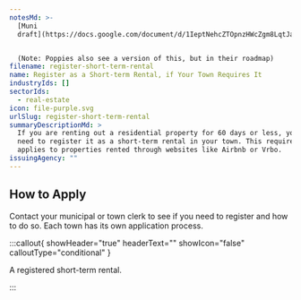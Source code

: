 ```yaml
---
notesMd: >-
  [Muni
  draft](https://docs.google.com/document/d/1IeptNehcZTOpnzHWcZgm8LqtJaYqraxWHqH9f1yoZN4/edit?usp=sharing)


  (Note: Poppies also see a version of this, but in their roadmap)
filename: register-short-term-rental
name: Register as a Short-term Rental, if Your Town Requires It
industryIds: []
sectorIds:
  - real-estate
icon: file-purple.svg
urlSlug: register-short-term-rental
summaryDescriptionMd: >
  If you are renting out a residential property for 60 days or less, you may
  need to register it as a short-term rental in your town. This requirement also
  applies to properties rented through websites like Airbnb or Vrbo.
issuingAgency: ""
---
```

## How to Apply

Contact your municipal or town clerk to see if you need to register and how to do so. Each town has its own application process.

:::callout{ showHeader="true" headerText="" showIcon="false" calloutType="conditional" }

A registered short-term rental.

:::